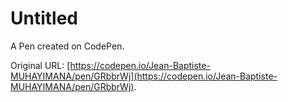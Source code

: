 # Untitled

A Pen created on CodePen.

Original URL: [https://codepen.io/Jean-Baptiste-MUHAYIMANA/pen/GRbbrWj](https://codepen.io/Jean-Baptiste-MUHAYIMANA/pen/GRbbrWj).

